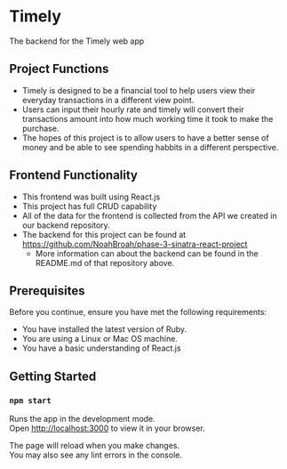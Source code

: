 # Timely

The backend for the Timely web app

## Project Functions

  - Timely is designed to be a financial tool to help users view their everyday transactions in a different view point. 
  - Users can input their hourly rate and timely will convert their transactions amount into how much working time it took to make the purchase. 
  - The hopes of this project is to allow users to have a better sense of money and be able to see spending habbits in a different perspective.

  ## Frontend Functionality

  - This frontend was built using React.js 
  - This project has full CRUD capability
  - All of the data for the frontend is collected from the API we created in our backend repository.
  - The backend for this project can be found at https://github.com/NoahBroah/phase-3-sinatra-react-project
    - More information can about the backend can be found in the README.md of that repository above.

## Prerequisites

Before you continue, ensure you have met the following requirements:

* You have installed the latest version of Ruby.
* You are using a Linux or Mac OS machine.
* You have a basic understanding of React.js

## Getting Started

### `npm start`

Runs the app in the development mode.\
Open [http://localhost:3000](http://localhost:3000) to view it in your browser.

The page will reload when you make changes.\
You may also see any lint errors in the console.

